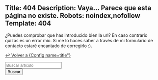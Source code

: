 Title: 404
Description: Vaya... Parece que esta página no existe.
Robots: noindex,nofollow
Template: 404
----

¿Puedes comprobar que has introducido bien la url? En caso contrario quizás es un error mío. Si me lo haces saber a través de mi formulario de contacto estaré encantado de corregirlo :).

[&#x21A9; Volver a {Config name=title"}]({Url})


<div class="row mt-2 mb-2">
	<div class="col-md-8 m-auto">
		<form method="post" class="form">
			<div class="input-group mb-3">
		  		<input type="search" name="buscar" placeholder="Buscar articulo" class="form-control" aria-label="buscar articulo" aria-describedby="btn-buscar">
		  		<div class="input-group-append">
		    		<input type="submit" class="btn btn-outline-secondary" id="btn-buscar" value="Buscar"/>
		  		</div>
			</div>
		</form>
	</div>
</div>

